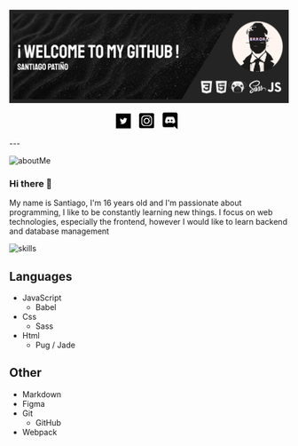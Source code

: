 ![header](https://github.com/Prizrak11/Prizrak11/blob/master/GitHubHeader.png)

<p align='center'>
<a href='https://twitter.com/SantiagoPato_11'><img height='30' src='https://github.com/Prizrak11/Prizrak11/blob/master/twitterIcon.png'></a>&nbsp;&nbsp;
<a href='https://www.instagram.com/santiago.pato11/?hl=es-la'><img height='30' src='https://github.com/Prizrak11/Prizrak11/blob/master/instagramIcon.png'></a>&nbsp;&nbsp;
<a href='https://discord.gg/wA87wgw'><img height='30' src='https://github.com/Prizrak11/Prizrak11/blob/master/discordIcon.png'></a>&nbsp;&nbsp;
</p>
---

![aboutMe](https://github.com/Prizrak11/Prizrak11/blob/master/aboutMeHeader)

### Hi there 👋

My name is Santiago, I'm 16 years old and I'm passionate about programming, I like to be constantly learning new things.
I focus on web technologies, especially the frontend, however I would like to learn backend and database management

![skills](https://github.com/Prizrak11/Prizrak11/blob/master/skillHeader)

## Languages

-   JavaScript
    -   Babel
-   Css
    -   Sass
-   Html
    -   Pug / Jade

## Other

-   Markdown
-   Figma
-   Git
    -   GitHub
-   Webpack
